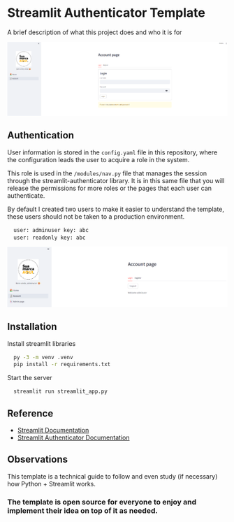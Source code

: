 # Streamlit Authenticator Template

A brief description of what this project does and who it is for

![Alt ​​text](.\resources\readme\frontpage.png)

## Authentication

User information is stored in the ```config.yaml``` file in this repository, where the configuration leads the user to acquire a role in the system.

This role is used in the ```/modules/nav.py``` file that manages the session through the streamlit-authenticator library. It is in this same file that you will release the permissions for more roles or the pages that each user can authenticate.

By default I created two users to make it easier to understand the template, these users should not be taken to a production environment.

```bash
  user: adminuser key: abc
  user: readonly key: abc
```

![Alt ​​text](.\resources\readme\adminview.png)

## Installation

Install streamlit libraries

```bash
  py -3 -m venv .venv
  pip install -r requirements.txt
```

Start the server

```bash
  streamlit run streamlit_app.py
```

## Reference

 - [Streamlit Documentation](https://docs.streamlit.io/)
 - [Streamlit Authenticator Documentation](https://blog.streamlit.io/streamlit-authenticator-part-1-adding-an-authentication-component-to-your-app/)

## Observations

This template is a technical guide to follow and even study (if necessary) how Python + Streamlit works. 

### The template is open source for everyone to enjoy and implement their idea on top of it as needed.